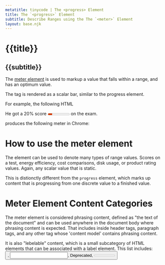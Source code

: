 ```yaml
---
metatitle: tinycode | The <progress> Element
title: The `<progress>` Element
subtitle: Describe Ranges using the The `<meter>` Element
layout: base.njk
---
```


# {{title}}
## {{subtitle}}

The [meter element](https://html.spec.whatwg.org/#the-meter-element) is used to markup a value that falls within a range, and has an optimum value. 

The tag is rendered as a scalar bar, similar to the progress element. 

For example, the following HTML

<p>He got a 20% score <meter min="0" low="30" high="70" max="100"
  value="20" optimum="100">20%</meter> on the exam.</p>

produces the following meter in Chrome:


# How to use the meter element

The element can be used to denote many types of range values. Scores on a test, energy efficiency, cost comparisons, disk usage, or product rating values. Again, any scalar value that is static. 

This is distionctly different from the `progress` element, which marks up content that is progressing from one discrete value to a finished value. 

# Meter Element Content Categories

The meter element is considered phrasing content, defined as "the text of the document" and can be used anywhere in the document body where phrasing content is expected. That includes inside header tags, paragraph tags, and any other tag whose 'content model' contains phrasing content.

It is also "lebelable" content, which is a small subcategory of HTML elements that can be associated with a label element. This list includes: <button>, <input>, <keygen> Deprecated, <meter>, <output>, <progress>, <select>, and <textarea>.


